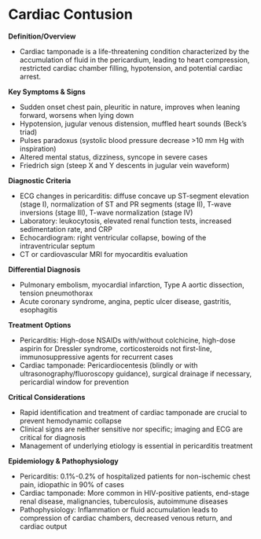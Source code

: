 # Cardiac Contusion

**Definition/Overview**
- Cardiac tamponade is a life-threatening condition characterized by the accumulation of fluid in the pericardium, leading to heart compression, restricted cardiac chamber filling, hypotension, and potential cardiac arrest.

**Key Symptoms & Signs**
- Sudden onset chest pain, pleuritic in nature, improves when leaning forward, worsens when lying down
- Hypotension, jugular venous distension, muffled heart sounds (Beck’s triad)
- Pulses paradoxus (systolic blood pressure decrease >10 mm Hg with inspiration)
- Altered mental status, dizziness, syncope in severe cases
- Friedrich sign (steep X and Y descents in jugular vein waveform)

**Diagnostic Criteria**
- ECG changes in pericarditis: diffuse concave up ST-segment elevation (stage I), normalization of ST and PR segments (stage II), T-wave inversions (stage III), T-wave normalization (stage IV)
- Laboratory: leukocytosis, elevated renal function tests, increased sedimentation rate, and CRP
- Echocardiogram: right ventricular collapse, bowing of the intraventricular septum
- CT or cardiovascular MRI for myocarditis evaluation

**Differential Diagnosis**
- Pulmonary embolism, myocardial infarction, Type A aortic dissection, tension pneumothorax
- Acute coronary syndrome, angina, peptic ulcer disease, gastritis, esophagitis

**Treatment Options**
- Pericarditis: High-dose NSAIDs with/without colchicine, high-dose aspirin for Dressler syndrome, corticosteroids not first-line, immunosuppressive agents for recurrent cases
- Cardiac tamponade: Pericardiocentesis (blindly or with ultrasonography/fluoroscopy guidance), surgical drainage if necessary, pericardial window for prevention

**Critical Considerations**
- Rapid identification and treatment of cardiac tamponade are crucial to prevent hemodynamic collapse
- Clinical signs are neither sensitive nor specific; imaging and ECG are critical for diagnosis
- Management of underlying etiology is essential in pericarditis treatment

**Epidemiology & Pathophysiology**
- Pericarditis: 0.1%-0.2% of hospitalized patients for non-ischemic chest pain, idiopathic in 90% of cases
- Cardiac tamponade: More common in HIV-positive patients, end-stage renal disease, malignancies, tuberculosis, autoimmune diseases
- Pathophysiology: Inflammation or fluid accumulation leads to compression of cardiac chambers, decreased venous return, and cardiac output